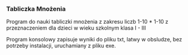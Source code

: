### Tabliczka Mnożenia
Program do nauki tabliczki mnożenia z zakresu liczb 1-10 * 1-10 z przeznaczeniem
dla dzieci w wieku szkolnym klasa I - III

Program konsolowy zapisuje wyniki do pliku txt, latwy w obsludze, bez potrzeby instalacji,
uruchamiany z pliku exe.
